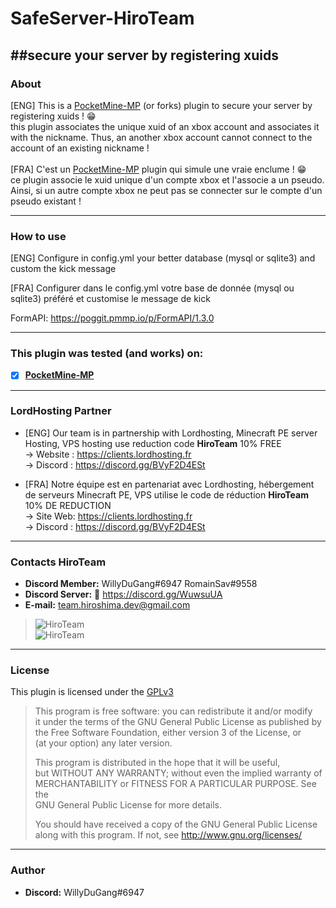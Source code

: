 # SafeServer-HiroTeam
##secure your server by registering xuids
---
### About
[ENG] This is a [PocketMine-MP](https://github.com/pmmp/PocketMine-MP) (or forks) plugin to secure your server by registering xuids ! :grin:<br/>
this plugin associates the unique xuid of an xbox account and associates it with the nickname. Thus, an another xbox account cannot connect to the account of an existing nickname ! <br/>
<br/>
[FRA] C'est un [PocketMine-MP](https://github.com/pmmp/PocketMine-MP) plugin qui simule une vraie enclume ! :grin: <br/>
ce plugin associe le xuid unique d'un compte xbox et l'associe a un pseudo. Ainsi, si un autre compte xbox ne peut pas se connecter sur le compte d'un pseudo existant !

---
### How to use
[ENG] Configure in config.yml your better database (mysql or sqlite3) and custom the kick message</br>

[FRA] Configurer dans le config.yml votre base de donnée (mysql ou sqlite3) préféré et customise le message de kick</br>

FormAPI: https://poggit.pmmp.io/p/FormAPI/1.3.0

---
### **This plugin was tested (and works) on:**

- [x] **[PocketMine-MP](https://github.com/pmmp/PocketMine-MP)**
---
### **LordHosting Partner**

- [ENG] Our team is in partnership with Lordhosting, Minecraft PE server Hosting, VPS hosting use reduction code __**HiroTeam**__ 10% FREE </br>
-> Website : https://clients.lordhosting.fr </br>
-> Discord : https://discord.gg/BVyF2D4ESt </br>

- [FRA] Notre équipe est en partenariat avec Lordhosting, hébergement de serveurs Minecraft PE, VPS utilise le code de réduction __**HiroTeam**__ 10% DE REDUCTION </br>
-> Site Web: https://clients.lordhosting.fr </br>
-> Discord : https://discord.gg/BVyF2D4ESt </br>
---
### Contacts HiroTeam

- **Discord Member:** WillyDuGang#6947 RomainSav#9558
- **Discord Server:** :link:  https://discord.gg/WuwsuUA<br/>
- **E-mail:** team.hiroshima.dev@gmail.com<br/>

> ![HiroTeam](https://www.zupimages.net/up/20/25/mb59.png) </br>
> ![HiroTeam](https://cdn.discordapp.com/attachments/701520774598492220/723269120992215080/PicsArt_06-18-10.13.13.png)

---
### License
This plugin is licensed under the [GPLv3](http://www.gnu.org/licenses/gpl-3.0.html)

>This program is free software: you can redistribute it and/or modify<br/>
>it under the terms of the GNU General Public License as published by<br/>
>the Free Software Foundation, either version 3 of the License, or<br/>
>(at your option) any later version.<br/>
>
>This program is distributed in the hope that it will be useful,<br/>
>but WITHOUT ANY WARRANTY; without even the implied warranty of<br/>
>MERCHANTABILITY or FITNESS FOR A PARTICULAR PURPOSE.  See the<br/>
>GNU General Public License for more details.<br/>
>
>You should have received a copy of the GNU General Public License<br/>
>along with this program.  If not, see http://www.gnu.org/licenses/
---
### Author
- **Discord:** WillyDuGang#6947
